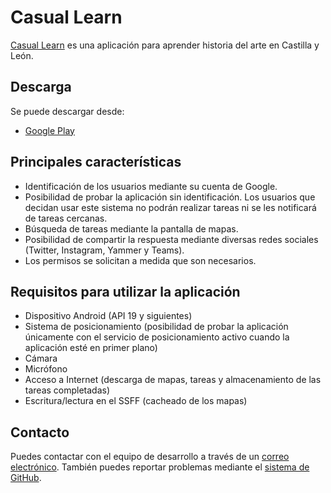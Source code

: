 # Casual Learn

[Casual Learn](https://casuallearnapp.gsic.uva.es) es una aplicación para aprender historia del arte en Castilla y León.

## Descarga

Se puede descargar desde:
  - [Google Play](https://play.google.com/store/apps/details?id=es.uva.gsic.adolfinstro)
 
## Principales características
  - Identificación de los usuarios mediante su cuenta de Google.
  - Posibilidad de probar la aplicación sin identificación. Los usuarios que decidan usar este sistema no podrán realizar tareas ni se les notificará de tareas cercanas.
  - Búsqueda de tareas mediante la pantalla de mapas.
  - Posibilidad de compartir la respuesta mediante diversas redes sociales (Twitter, Instagram, Yammer y Teams).
  - Los permisos se solicitan a medida que son necesarios.
 
## Requisitos para utilizar la aplicación
 
  - Dispositivo Android (API 19 y siguientes)
  - Sistema de posicionamiento (posibilidad de probar la aplicación únicamente con el servicio de posicionamiento activo cuando la aplicación esté en primer plano)
  - Cámara
  - Micrófono
  - Acceso a Internet (descarga de mapas, tareas y almacenamiento de las tareas completadas)
  - Escritura/lectura en el SSFF (cacheado de los mapas)

## Contacto
Puedes contactar con el equipo de desarrollo a través de un [correo electrónico](casuallearnapp@gsic.uva.es). También puedes reportar problemas mediante el [sistema de GitHub](https://github.com/gsic-emic/AdolfinstroApp/issues).
